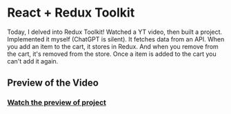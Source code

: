 # React + Redux Toolkit

Today, I delved into Redux Toolkit! Watched a YT video, then built a project. Implemented it myself (ChatGPT is silent). It fetches data from an API. When you add an item to the cart, it stores in Redux. And when you remove from the cart, it's removed from the store. Once a item is added to the cart you can't add it again.

## Preview of the Video
### [Watch the preview of project](https://drive.google.com/file/d/1EyI0voZm-i9IiQNMj70sgnBswHk-hkfQ/view?usp=drive_link)
